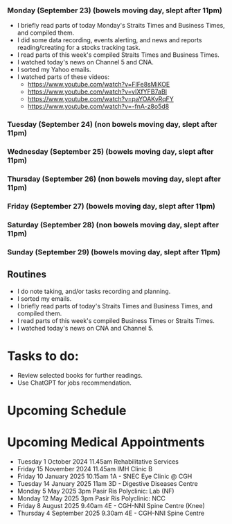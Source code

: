 ### Monday (September 23) (bowels moving day, slept after 11pm)
- I briefly read parts of today Monday's Straits Times and Business Times, and compiled them.
- I did some data recording, events alerting, and news and reports reading/creating for a stocks tracking task.
- I read parts of this week's compiled Straits Times and Business Times.
- I watched today's news on Channel 5 and CNA.
- I sorted my Yahoo emails.
- I watched parts of these videos:
    - https://www.youtube.com/watch?v=FlFe8sMiKOE
    - https://www.youtube.com/watch?v=vIXfYFB7aBI
    - https://www.youtube.com/watch?v=paYOAKvRqFY
    - https://www.youtube.com/watch?v=-fnA-z8o5d8

### Tuesday (September 24) (non bowels moving day, slept after 11pm)


### Wednesday (September 25) (bowels moving day, slept after 11pm)


### Thursday (September 26) (non bowels moving day, slept after 11pm)


### Friday (September 27) (bowels moving day, slept after 11pm)


### Saturday (September 28) (non bowels moving day, slept after 11pm)


### Sunday (September 29) (bowels moving day, slept after 11pm)




## Routines
- I do note taking, and/or tasks recording and planning.
- I sorted my emails.
- I briefly read parts of today's Straits Times and Business Times, and compiled them.
- I read parts of this week's compiled Business Times or Straits Times.
- I watched today's news on CNA and Channel 5.

# Tasks to do:
- Review selected books for further readings.
- Use ChatGPT for jobs recommendation.

# Upcoming Schedule

# Upcoming Medical Appointments
- Tuesday 1 October 2024 11.45am Rehabilitative Services
- Friday 15 November 2024 11.45am IMH Clinic B
- Friday 10 January 2025 10.15am 1A - SNEC Eye Clinic @ CGH
- Tuesday 14 January 2025 11am 3D - Digestive Diseases Centre
- Monday 5 May 2025 3pm Pasir Ris Polyclinic: Lab (NF)
- Monday 12 May 2025 3pm Pasir Ris Polyclinic: NCC
- Friday 8 August 2025 9.40am 4E - CGH-NNI Spine Centre (Knee)
- Thursday 4 September 2025 9.30am 4E - CGH-NNI Spine Centre

